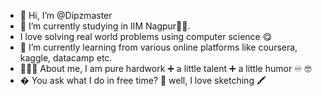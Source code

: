 - 👋 Hi, I’m @Dipzmaster
- 🔭 I’m currently studying in IIM Nagpur🐱‍💻. 
-  I love solving real world problems using computer science 😋
- 🌱 I’m currently learning from various online platforms like coursera, kaggle, datacamp etc.
- 👨🏻‍🎓 About me, I am pure hardwork ➕ a little talent ➕ a little humor ♾️ 🤓
- � You ask what I do in free time? 🤔 well, I love sketching 🖍️ 
